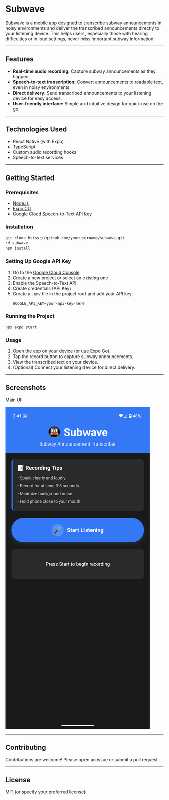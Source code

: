 # Subwave

Subwave is a mobile app designed to transcribe subway announcements in noisy environments and deliver the transcribed announcements directly to your listening device. This helps users, especially those with hearing difficulties or in loud settings, never miss important subway information.

---

## Features

- **Real-time audio recording:** Capture subway announcements as they happen.
- **Speech-to-text transcription:** Convert announcements to readable text, even in noisy environments.
- **Direct delivery:** Send transcribed announcements to your listening device for easy access.
- **User-friendly interface:** Simple and intuitive design for quick use on the go.

---

## Technologies Used

- React Native (with Expo)
- TypeScript
- Custom audio recording hooks
- Speech-to-text services

---

## Getting Started

### Prerequisites

- [Node.js](https://nodejs.org/)
- [Expo CLI](https://docs.expo.dev/get-started/installation/)
- Google Cloud Speech-to-Text API key

### Installation

```bash
git clone https://github.com/yourusername/subwave.git
cd subwave
npm install
```

### Setting Up Google API Key

1. Go to the [Google Cloud Console](https://console.cloud.google.com/)
2. Create a new project or select an existing one
3. Enable the Speech-to-Text API
4. Create credentials (API Key)
5. Create a `.env` file in the project root and add your API key:
   ```
   GOOGLE_API_KEY=your-api-key-here
   ```

### Running the Project

```bash
npx expo start
```

### Usage

1. Open the app on your device (or use Expo Go).
2. Tap the record button to capture subway announcements.
3. View the transcribed text on your device.
4. (Optional) Connect your listening device for direct delivery.

---

## Screenshots

Main UI:

![Main UI](assets/screenshot1.png)

---

## Contributing

Contributions are welcome! Please open an issue or submit a pull request.

---

## License

MIT (or specify your preferred license) 
